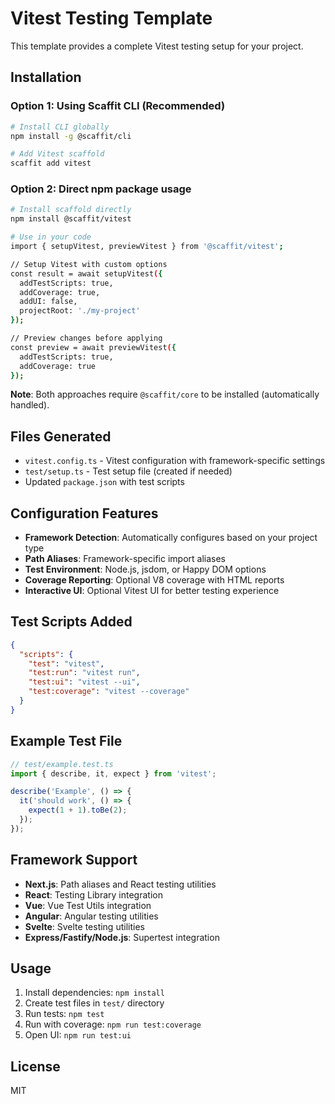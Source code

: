 # Vitest Testing Template

This template provides a complete Vitest testing setup for your project.

## Installation

### Option 1: Using Scaffit CLI (Recommended)
```bash
# Install CLI globally
npm install -g @scaffit/cli

# Add Vitest scaffold
scaffit add vitest
```

### Option 2: Direct npm package usage
```bash
# Install scaffold directly
npm install @scaffit/vitest

# Use in your code
import { setupVitest, previewVitest } from '@scaffit/vitest';

// Setup Vitest with custom options
const result = await setupVitest({
  addTestScripts: true,
  addCoverage: true,
  addUI: false,
  projectRoot: './my-project'
});

// Preview changes before applying
const preview = await previewVitest({
  addTestScripts: true,
  addCoverage: true
});
```

**Note**: Both approaches require `@scaffit/core` to be installed (automatically handled).

## Files Generated

- `vitest.config.ts` - Vitest configuration with framework-specific settings
- `test/setup.ts` - Test setup file (created if needed)
- Updated `package.json` with test scripts

## Configuration Features

- **Framework Detection**: Automatically configures based on your project type
- **Path Aliases**: Framework-specific import aliases
- **Test Environment**: Node.js, jsdom, or Happy DOM options
- **Coverage Reporting**: Optional V8 coverage with HTML reports
- **Interactive UI**: Optional Vitest UI for better testing experience

## Test Scripts Added

```json
{
  "scripts": {
    "test": "vitest",
    "test:run": "vitest run",
    "test:ui": "vitest --ui",
    "test:coverage": "vitest --coverage"
  }
}
```

## Example Test File

```typescript
// test/example.test.ts
import { describe, it, expect } from 'vitest';

describe('Example', () => {
  it('should work', () => {
    expect(1 + 1).toBe(2);
  });
});
```

## Framework Support

- **Next.js**: Path aliases and React testing utilities
- **React**: Testing Library integration
- **Vue**: Vue Test Utils integration
- **Angular**: Angular testing utilities
- **Svelte**: Svelte testing utilities
- **Express/Fastify/Node.js**: Supertest integration

## Usage

1. Install dependencies: `npm install`
2. Create test files in `test/` directory
3. Run tests: `npm test`
4. Run with coverage: `npm run test:coverage`
5. Open UI: `npm run test:ui`

## License

MIT
